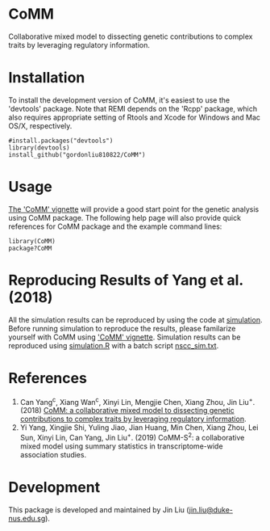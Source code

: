 CoMM
===
Collaborative mixed model to dissecting genetic contributions to complex traits by leveraging regulatory information.

Installation 
===========

To install the development version of CoMM, it's easiest to use the 'devtools' package. Note that REMI depends on the 'Rcpp' package, which also requires appropriate setting of Rtools and Xcode for Windows and Mac OS/X, respectively.

```
#install.packages("devtools")
library(devtools)
install_github("gordonliu810822/CoMM")
```

Usage
===========
[The 'CoMM' vignette](https://github.com/gordonliu810822/CoMM/blob/master/vignettes/CoMM.pdf) will provide a good start point for the genetic analysis using CoMM package. The following help page will also provide quick references for CoMM package and the example command lines:

```
library(CoMM)
package?CoMM
```

Reproducing Results of Yang et al. (2018)
===========
All the simulation results can be reproduced by using the code at [simulation](https://github.com/gordonliu810822/CoMM/tree/master/simulation). Before running simulation to reproduce the results, please familarize yourself with CoMM using ['CoMM' vignette](https://github.com/gordonliu810822/CoMM/blob/master/vignettes/CoMM.pdf). Simulation results can be reproduced using [simulation.R](https://github.com/gordonliu810822/CoMM/blob/master/simulation/simulation.R) with a batch script [nscc_sim.txt](https://github.com/gordonliu810822/CoMM/blob/master/simulation/nscc_sim.txt). 


References
==========
1. Can Yang<sup>c</sup>,
Xiang Wan<sup>c</sup>, 
Xinyi Lin, Mengjie Chen, Xiang Zhou, 
Jin Liu<sup>+</sup>. (2018) [CoMM: a collaborative mixed model to dissecting genetic contributions to complex traits by leveraging regulatory information](https://academic.oup.com/bioinformatics/advance-article/doi/10.1093/bioinformatics/bty865/5123355).
2. Yi Yang, Xingjie Shi, Yuling Jiao, Jian Huang, Min Chen, Xiang Zhou, Lei Sun, Xinyi Lin, Can Yang, Jin Liu<sup>+</sup>. (2019) CoMM-S<sup>2</sup>: a collaborative mixed model using
summary statistics in transcriptome-wide
association studies.

Development
===========

This package is developed and maintained by Jin Liu (jin.liu@duke-nus.edu.sg).
